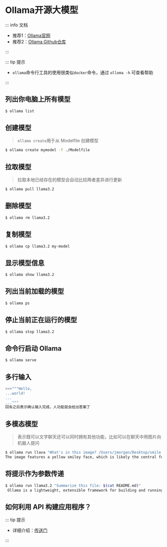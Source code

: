 # Ollama开源大模型

::: info 文档

- 推荐1：[Ollama官网](https://ollama.com/)
- 推荐2：[Ollama Github仓库](https://github.com/ollama/ollama)

:::



::: tip 提示

- `ollama`命令行工具的使用很类似`docker`命令，通过 `olloma -h` 可查看帮助

::: 



## 列出你电脑上所有模型

```bash
$ ollama list
```



## 创建模型

> `ollama create`用于从 Modelfile 创建模型



```bash
$ ollama create mymodel -f ./Modelfile
```



## 拉取模型

> 拉取本地已经存在的模型会自动比较两者差异进行更新



```bash
$ ollama pull llama3.2
```



## 删除模型

```bash
$ ollama rm llama3.2
```



## 复制模型

```bash
$ ollama cp llama3.2 my-model
```



## 显示模型信息

```bash
$ ollama show llama3.2
```



## 列出当前加载的模型

```bash
$ ollama ps
```



## 停止当前正在运行的模型

```bash
$ ollama stop llama3.2
```



## 命令行启动 Ollama

```bash
$ ollama serve
```



## 多行输入

```bash
>>>"""Hello,
...world!
...
..."""
回车之后表示确认输入完成，人功能就会给出答案了
```



## 多模态模型

>表示既可以文字聊天还可以同时拥有其他功能，比如可以在聊天中用图片向机器人提问



```bash
$ ollama run llava "What's in this image? /Users/jmorgan/Desktop/smile.png"
The image features a yellow smiley face, which is likely the central focus of the picture.
```



## 将提示作为参数传递

```bash
$ ollama run llama3.2 "Summarize this file: $(cat README.md)"
 Ollama is a lightweight, extensible framework for building and running language models on the local machine. It provides a simple API for creating, running, and managing models, as well as a library of pre-built models that can be easily used in a variety of applications.
```



## 如何利用 API 构建应用程序？

::: tip 提示

- 详细介绍：[传送门](https://github.com/ollama/ollama/blob/main/docs/api.md)

:::



















